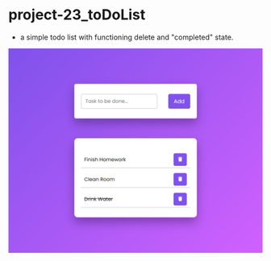 # project-23_toDoList

- a simple todo list with functioning delete and "completed" state.

![todo list](./img/todoImage.png)
